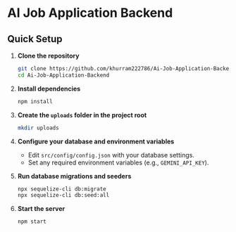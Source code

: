 # AI Job Application Backend

## Quick Setup

1. **Clone the repository**
   ```bash
   git clone https://github.com/khurram222786/Ai-Job-Application-Backend.git
   cd Ai-Job-Application-Backend
   ```

2. **Install dependencies**
   ```bash
   npm install
   ```

3. **Create the `uploads` folder in the project root**
   ```bash
   mkdir uploads
   ```

4. **Configure your database and environment variables**
   - Edit `src/config/config.json` with your database settings.
   - Set any required environment variables (e.g., `GEMINI_API_KEY`).

5. **Run database migrations and seeders**
   ```bash
   npx sequelize-cli db:migrate
   npx sequelize-cli db:seed:all
   ```

6. **Start the server**
   ```bash
   npm start
   ``` 
